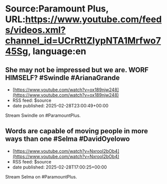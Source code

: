 # Source:Paramount Plus, URL:https://www.youtube.com/feeds/videos.xml?channel_id=UCrRttZIypNTA1Mrfwo745Sg, language:en

## She may not be impressed but we are. WORF HIMSELF? #Swindle #ArianaGrande
 - [https://www.youtube.com/watch?v=ox189njw248](https://www.youtube.com/watch?v=ox189njw248)
 - RSS feed: $source
 - date published: 2025-02-28T23:00:49+00:00

Stream Swindle on #ParamountPlus.

## Words are capable of moving people in more ways than one #Selma #DavidOyelowo
 - [https://www.youtube.com/watch?v=NxrooI2bOb4](https://www.youtube.com/watch?v=NxrooI2bOb4)
 - RSS feed: $source
 - date published: 2025-02-28T17:00:25+00:00

Stream Selma on #ParamountPlus.

